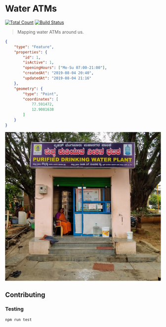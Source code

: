 # Water ATMs

[![Total Count](https://img.shields.io/badge/Water%20ATMs-5-Blue.png)]() [![Build Status](https://travis-ci.org/bkowshik/water-atms.png)](https://travis-ci.org/bkowshik/water-atms)

> Mapping water ATMs around us.


```json
{
    "type": "Feature",
    "properties": {
        "id": 1,
        "isActive": 1,
        "openingHours": ["Mo-Su 07:00-21:00"],
        "createdAt": "2019-08-04 20:40",
        "updatedAt": "2019-08-04 21:16"
    },
    "geometry": {
        "type": "Point",
        "coordinates": [
            77.591472,
            12.9081638
        ]
    }
}
```

![](./static/images/water-atm-1.jpg)



## Contributing

### Testing

```bash
npm run test
```
